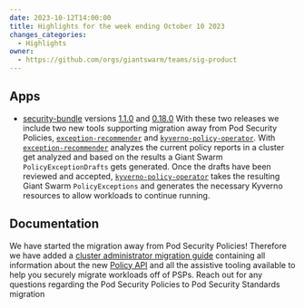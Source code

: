 ```yaml
---
date: 2023-10-12T14:00:00
title: Highlights for the week ending October 10 2023
changes_categories:
  - Highlights
owner:
  - https://github.com/orgs/giantswarm/teams/sig-product
---
```

## Apps

- [security-bundle](https://github.com/giantswarm/security-bundle) versions [1.1.0](https://github.com/giantswarm/security-bundle/blob/main/CHANGELOG.md#110---2023-10-10) and [0.18.0](https://github.com/giantswarm/security-bundle/blob/legacy/CHANGELOG.md#0180---2023-10-05) With these two releases we include two new tools supporting migration away from Pod Security Policies, [`exception-recommender`](https://github.com/giantswarm/exception-recommender) and [`kyverno-policy-operator`](https://github.com/giantswarm/kyverno-policy-operator/). With [`exception-recommender`](https://github.com/giantswarm/exception-recommender) analyzes the current policy reports in a cluster get analyzed and based on the results a Giant Swarm `PolicyExceptionDrafts` gets generated. Once the drafts have been reviewed and accepted, [`kyverno-policy-operator`](https://github.com/giantswarm/kyverno-policy-operator/) takes the resulting Giant Swarm `PolicyExceptions` and generates the necessary Kyverno resources to allow workloads to continue running.

## Documentation

We have started the migration away from Pod Security Policies! Therefore we have added a [cluster administrator migration guide](https://docs.giantswarm.io/advanced/security-policy-enforcement/cluster-admin-guide/) containing all information about the new [Policy API](https://docs.giantswarm.io/advanced/security-policy-enforcement/policy-api/) and all the assistive tooling available to help you securely migrate workloads off of PSPs. Reach out for any questions regarding the Pod Security Policies to Pod Security Standards migration

